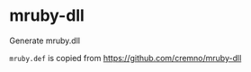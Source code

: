 mruby-dll
=========

Generate mruby.dll

`mruby.def` is copied from https://github.com/cremno/mruby-dll

